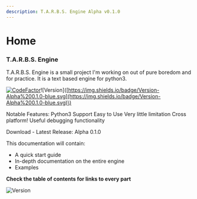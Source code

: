 ```yaml
---
description: T.A.R.B.S. Engine Alpha v0.1.0
---
```


# Home

### T.A.R.B.S. Engine

T.A.R.B.S. Engine is a small project I'm working on out of pure boredom and for practice. It is a text based engine for python3.



[![CodeFactor](https://www.codefactor.io/repository/github/tman540/t.a.r.b.s.-engine/badge)](https://www.codefactor.io/repository/github/tman540/t.a.r.b.s.-engine)!\[Version\]\([https://img.shields.io/badge/Version-Alpha%200.1.0-blue.svg](https://img.shields.io/badge/Version-Alpha%200.1.0-blue.svg)\)

Notable Features: Python3 Support Easy to Use Very little limitation Cross platform! Useful debugging functionality

Download - Latest Release: Alpha 0.1.0

This documentation will contain: 

* A quick start guide 
* In-depth documentation on the entire engine 
* Examples

**Check the table of contents for links to every part**

![Version](https://img.shields.io/badge/Version-Alpha%200.1.0-blue.svg)

